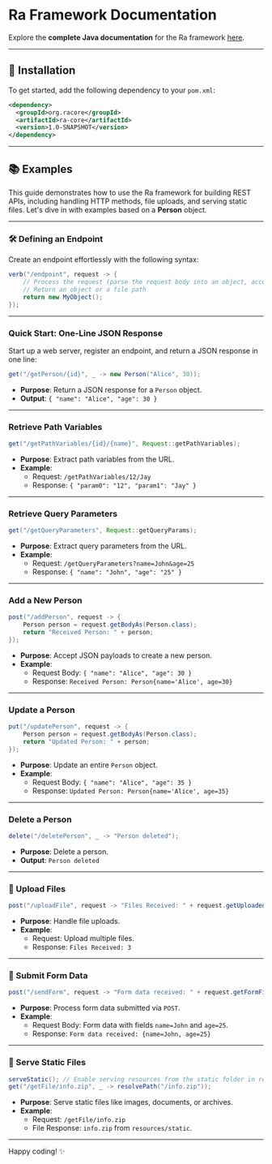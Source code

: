 # Ra Framework Documentation

Explore the **complete Java documentation** for the Ra framework [here](https://kirstenali.github.io/RaCore/).

---

## 🚀 Installation

To get started, add the following dependency to your `pom.xml`:

```xml
<dependency>
  <groupId>org.racore</groupId>
  <artifactId>ra-core</artifactId>
  <version>1.0-SNAPSHOT</version>
</dependency>
```

---

## 📚 Examples

This guide demonstrates how to use the Ra framework for building REST APIs, including handling HTTP methods, file uploads, and serving static files. Let's dive in with examples based on a **Person** object.

---

### 🛠 Defining an Endpoint

Create an endpoint effortlessly with the following syntax:

```java
verb("/endpoint", request -> {
    // Process the request (parse the request body into an object, access query parameters, path variables, files, or form data, etc.)
    // Return an object or a file path
    return new MyObject();
});
```

---

### Quick Start: One-Line JSON Response

Start up a web server, register an endpoint, and return a JSON response in one line:

```java
get("/getPerson/{id}", _ -> new Person("Alice", 30));
```
- **Purpose**: Return a JSON response for a `Person` object.
- **Output**: `{ "name": "Alice", "age": 30 }`

---

### Retrieve Path Variables

```java
get("/getPathVariables/{id}/{name}", Request::getPathVariables);
```
- **Purpose**: Extract path variables from the URL.
- **Example**:
  - Request: `/getPathVariables/12/Jay`
  - Response: `{ "param0": "12", "param1": "Jay" }`

---

### Retrieve Query Parameters

```java
get("/getQueryParameters", Request::getQueryParams);
```
- **Purpose**: Extract query parameters from the URL.
- **Example**:
  - Request: `/getQueryParameters?name=John&age=25`
  - Response: `{ "name": "John", "age": "25" }`

---

### Add a New Person

```java
post("/addPerson", request -> {
    Person person = request.getBodyAs(Person.class);
    return "Received Person: " + person;
});
```
- **Purpose**: Accept JSON payloads to create a new person.
- **Example**:
  - Request Body: `{ "name": "Alice", "age": 30 }`
  - Response: `Received Person: Person{name='Alice', age=30}`

---

### Update a Person

```java
put("/updatePerson", request -> {
    Person person = request.getBodyAs(Person.class);
    return "Updated Person: " + person;
});
```
- **Purpose**: Update an entire `Person` object.
- **Example**:
  - Request Body: `{ "name": "Alice", "age": 35 }`
  - Response: `Updated Person: Person{name='Alice', age=35}`

---

### Delete a Person

```java
delete("/deletePerson", _ -> "Person deleted");
```
- **Purpose**: Delete a person.
- **Output**: `Person deleted`

---

### 📁 Upload Files

```java
post("/uploadFile", request -> "Files Received: " + request.getUploadedFiles().size());
```
- **Purpose**: Handle file uploads.
- **Example**:
  - Request: Upload multiple files.
  - Response: `Files Received: 3`

---

### 📝 Submit Form Data

```java
post("/sendForm", request -> "Form data received: " + request.getFormFields());
```
- **Purpose**: Process form data submitted via `POST`.
- **Example**:
  - Request Body: Form data with fields `name=John` and `age=25`.
  - Response: `Form data received: {name=John, age=25}`

---

### 📂 Serve Static Files

```java
serveStatic(); // Enable serving resources from the static folder in resources
get("/getFile/info.zip", _ -> resolvePath("/info.zip"));
```
- **Purpose**: Serve static files like images, documents, or archives.
- **Example**:
  - Request: `/getFile/info.zip`
  - File Response: `info.zip` from `resources/static`.

---

Happy coding! ✨

